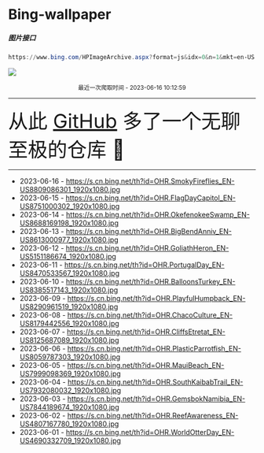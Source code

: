 # Bing-wallpaper

##### 图片接口

```powershell
https://www.bing.com/HPImageArchive.aspx?format=js&idx=0&n=1&mkt=en-US
```

 ![](https://s.cn.bing.net/th?id=OHR.SmokyFireflies_EN-US8809086301_1920x1080.jpg)

<p align='center' >
    <small>
        最近一次爬取时间 - 2023-06-16 10:12:59
    </small>
    <br>
    <hr>
    <font size=7>
        <small>
           从此 <a href='https://github.com/'>GitHub</a> 多了一个无聊至极的仓库  🍳
        </small>
    </font>
    <hr>
</p>


- 2023-06-16 - https://s.cn.bing.net/th?id=OHR.SmokyFireflies_EN-US8809086301_1920x1080.jpg 
- 2023-06-15 - https://s.cn.bing.net/th?id=OHR.FlagDayCapitol_EN-US8751000302_1920x1080.jpg 
- 2023-06-14 - https://s.cn.bing.net/th?id=OHR.OkefenokeeSwamp_EN-US8688169198_1920x1080.jpg 
- 2023-06-13 - https://s.cn.bing.net/th?id=OHR.BigBendAnniv_EN-US8613000977_1920x1080.jpg 
- 2023-06-12 - https://s.cn.bing.net/th?id=OHR.GoliathHeron_EN-US5151186674_1920x1080.jpg 
- 2023-06-11 - https://s.cn.bing.net/th?id=OHR.PortugalDay_EN-US8470533567_1920x1080.jpg 
- 2023-06-10 - https://s.cn.bing.net/th?id=OHR.BalloonsTurkey_EN-US8385517143_1920x1080.jpg 
- 2023-06-09 - https://s.cn.bing.net/th?id=OHR.PlayfulHumpback_EN-US8290961519_1920x1080.jpg 
- 2023-06-08 - https://s.cn.bing.net/th?id=OHR.ChacoCulture_EN-US8179442556_1920x1080.jpg 
- 2023-06-07 - https://s.cn.bing.net/th?id=OHR.CliffsEtretat_EN-US8125687089_1920x1080.jpg 
- 2023-06-06 - https://s.cn.bing.net/th?id=OHR.PlasticParrotfish_EN-US8059787303_1920x1080.jpg 
- 2023-06-05 - https://s.cn.bing.net/th?id=OHR.MauiBeach_EN-US7999098369_1920x1080.jpg 
- 2023-06-04 - https://s.cn.bing.net/th?id=OHR.SouthKaibabTrail_EN-US7932080032_1920x1080.jpg 
- 2023-06-03 - https://s.cn.bing.net/th?id=OHR.GemsbokNamibia_EN-US7844189674_1920x1080.jpg 
- 2023-06-02 - https://s.cn.bing.net/th?id=OHR.ReefAwareness_EN-US4807167780_1920x1080.jpg 
- 2023-06-01 - https://s.cn.bing.net/th?id=OHR.WorldOtterDay_EN-US4690332709_1920x1080.jpg 
